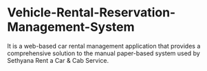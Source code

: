 # Vehicle-Rental-Reservation-Management-System
It is a web-based car rental management application that provides a comprehensive solution to the manual paper-based system used by Sethyana Rent a Car &amp; Cab Service.
